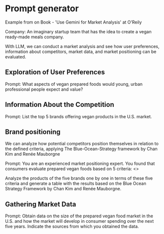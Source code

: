 # Prompt generator


Example from on Book - 'Use Gemini for Market Analysis' at O'Reily


Company: An imaginary startup team that has the idea to create a vegan ready-made meals company. 

With LLM, we can conduct a market analysis and see how user preferences, information about competitors, market data, and market positioning can be evaluated.



## Exploration of User Preferences

Prompt: What aspects of vegan prepared foods would young, urban professional people expect and value?



## Information About the Competition

Prompt: List the top 5 brands offering vegan products in the U.S. market.

## Brand positioning

We can analyze how potential competitors position themselves in relation to the defined criteria, applying The Blue-Ocean-Strategy framework by Chan Kim and Renée Mauborgne 

Prompt: You are an experienced market positioning expert. You found that consumers evaluate prepared vegan foods based on 5 criteria:
<<criteria from market analysis>>

Analyze the products of the five brands one by one in terms of these five criteria and generate a table with the results based on the Blue Ocean Strategy Framework by Chan Kim and Renée Mauborgne.


## Gathering Market Data

Prompt: Obtain data on the size of the prepared vegan food market in the U.S. and how the market will develop in consumer spending over the next five years. Indicate the sources from which you obtained the data.





